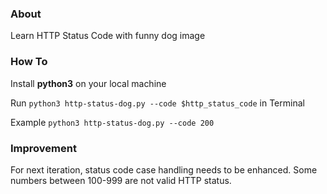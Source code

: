 ### About
Learn HTTP Status Code with funny dog image

### How To
Install **python3** on your local machine

Run `python3 http-status-dog.py --code $http_status_code` in Terminal

Example `python3 http-status-dog.py --code 200`

### Improvement
For next iteration, status code case handling needs to be enhanced. 
Some numbers between 100-999 are not valid HTTP status.